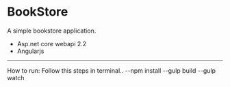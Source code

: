 # BookStore
A simple bookstore application.

* Asp.net core webapi 2.2
* Angularjs 

----------------------------

How to run:
Follow this steps in terminal..
--npm install
--gulp build
--gulp watch

